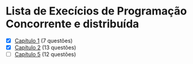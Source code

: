 # Lista de Execícios de Programação Concorrente e distribuída

- [x] [Capítulo 1](chapter_1/Readme.md) (7 questões)
- [x] [Capítulo 2](chapter_2/Readme.md) (13 questões)
- [ ] [Capítulo 5](chapter_5/Readme.md) (12 questões)
